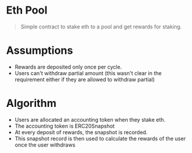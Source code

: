 # Eth Pool

> Simple contract to stake eth to a pool and get rewards for staking.

# Assumptions

- Rewards are deposited only once per cycle.
- Users can't withdraw partial amount (this wasn't clear in the requirement either if they are allowed to withdraw partial)

# Algorithm

- Users are allocated an accounting token when they stake eth.
- The accounting token is ERC20Snapshot
- At every deposit of rewards, the snapshot is recorded.
- This snapshot record is then used to calculate the rewards of the user once the user withdraws
